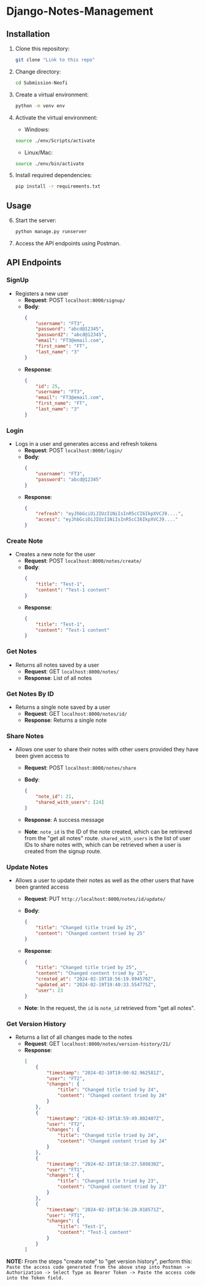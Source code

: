 # Django-Notes-Management

## Installation

1. Clone this repository:
    ```bash
    git clone "Link to this repo"
    ```

2. Change directory:
    ```bash
    cd Submission-Neofi
    ```

3. Create a virtual environment:
    ```bash
    python -m venv env
    ```

4. Activate the virtual environment:
    - Windows:
    ```bash
    source ./env/Scripts/activate
    ```
    - Linux/Mac:
    ```bash
    source ./env/bin/activate
    ```

5. Install required dependencies:
    ```bash
    pip install -r requirements.txt
    ```

## Usage

6. Start the server:
    ```bash
    python manage.py runserver
    ```

7. Access the API endpoints using Postman.

## API Endpoints

### SignUp

- Registers a new user
    - **Request**: POST `localhost:8000/signup/`
    - **Body**:
        ```json
        {
            "username": "FT3",
            "password": "abcd@12345",
            "password2": "abcd@12345",
            "email": "FT3@email.com",
            "first_name": "FT",
            "last_name": "3"
        }
        ```
    - **Response**:
        ```json
        {
            "id": 25,
            "username": "FT3",
            "email": "FT3@email.com",
            "first_name": "FT",
            "last_name": "3"
        }
        ```

### Login

- Logs in a user and generates access and refresh tokens
    - **Request**: POST `localhost:8000/login/`
    - **Body**:
        ```json
        {
            "username": "FT3",
            "password": "abcd@12345"
        }
        ```
    - **Response**:
        ```json
        {
            "refresh": "eyJhbGciOiJIUzI1NiIsInR5cCI6IkpXVCJ9....",
            "access": "eyJhbGciOiJIUzI1NiIsInR5cCI6IkpXVCJ9...."
        }
        ```

### Create Note

- Creates a new note for the user
    - **Request**: POST `localhost:8000/notes/create/`
    - **Body**:
        ```json
        {
            "title": "Test-1",
            "content": "Test-1 content"
        }
        ```
    - **Response**:
        ```json
        {
            "title": "Test-1",
            "content": "Test-1 content"
        }
        ```

### Get Notes

- Returns all notes saved by a user
    - **Request**: GET `localhost:8000/notes/`
    - **Response**: List of all notes

### Get Notes By ID

- Returns a single note saved by a user
    - **Request**: GET `localhost:8000/notes/id/`
    - **Response**: Returns a single note

### Share Notes

- Allows one user to share their notes with other users provided they have been given access to
    - **Request**: POST `localhost:8000/notes/share`
    - **Body**:
        ```json
        {
            "note_id": 21, 
            "shared_with_users": [24]
        }
        ```
    - **Response**: A success message

    - **Note**: `note_id` is the ID of the note created, which can be retrieved from the "get all notes" route. `shared_with_users` is the list of user IDs to share notes with, which can be retrieved when a user is created from the signup route.

### Update Notes

- Allows a user to update their notes as well as the other users that have been granted access
    - **Request**: PUT `http://localhost:8000/notes/id/update/`
    - **Body**:
        ```json
        {
            "title": "Changed title tried by 25",
            "content": "Changed content tried by 25"
        }
        ```
    - **Response**:
        ```json
        {
            "title": "Changed title tried by 25",
            "content": "Changed content tried by 25",
            "created_at": "2024-02-19T18:56:19.994570Z",
            "updated_at": "2024-02-19T19:40:33.554775Z",
            "user": 23
        }
        ```

    - **Note**: In the request, the `id` is `note_id` retrieved from "get all notes".

### Get Version History

- Returns a list of all changes made to the notes
    - **Request**: GET `localhost:8000/notes/version-history/21/`
    - **Response**:
        ```json
        [
            {
                "timestamp": "2024-02-19T19:00:02.962581Z",
                "user": "FT2",
                "changes": {
                    "title": "Changed title tried by 24",
                    "content": "Changed content tried by 24"
                }
            },
            {
                "timestamp": "2024-02-19T18:59:49.802407Z",
                "user": "FT2",
                "changes": {
                    "title": "Changed title tried by 24",
                    "content": "Changed content tried by 24"
                }
            },
            {
                "timestamp": "2024-02-19T18:58:27.589830Z",
                "user": "FT1",
                "changes": {
                    "title": "Changed title tried by 23",
                    "content": "Changed content tried by 23"
                }
            },
            {
                "timestamp": "2024-02-19T18:56:20.018571Z",
                "user": "FT1",
                "changes": {
                    "title": "Test-1",
                    "content": "Test-1 content"
                }
            }
        ]
        ```

**NOTE:** From the steps "create note" to "get version history", perform this: ```Paste the access code generated from the above step into Postman -> Authorization -> Select Type as Bearer Token -> Paste the access code into the Token field.``` 
